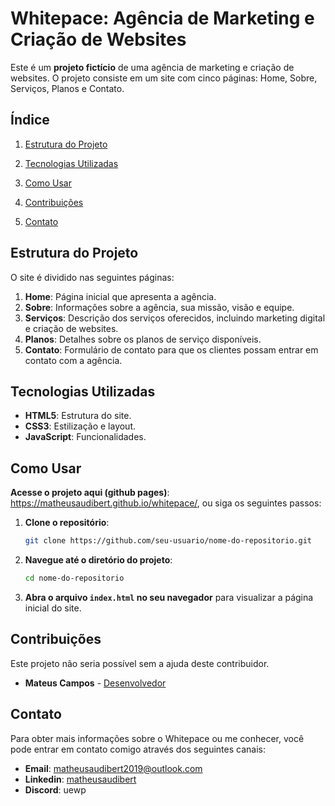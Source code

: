 # **Whitepace:** Agência de Marketing e Criação de Websites

Este é um **projeto fictício** de uma agência de marketing e criação de websites. O projeto consiste em um site com cinco páginas: Home, Sobre, Serviços, Planos e Contato.

## Índice

1. [Estrutura do Projeto](#estrutura-do-projeto)

2. [Tecnologias Utilizadas](#tecnologias-utilizadas)

3. [Como Usar](#como-usar)

4. [Contribuições](#contribuições)

5. [Contato](#contato)

## Estrutura do Projeto

O site é dividido nas seguintes páginas:

1. **Home**: Página inicial que apresenta a agência.
2. **Sobre**: Informações sobre a agência, sua missão, visão e equipe.
3. **Serviços**: Descrição dos serviços oferecidos, incluindo marketing digital e criação de websites.
4. **Planos**: Detalhes sobre os planos de serviço disponíveis.
5. **Contato**: Formulário de contato para que os clientes possam entrar em contato com a agência.

## Tecnologias Utilizadas

- **HTML5**: Estrutura do site.
- **CSS3**: Estilização e layout.
- **JavaScript**: Funcionalidades.

## Como Usar

**Acesse o projeto aqui (github pages)**: https://matheusaudibert.github.io/whitepace/, ou siga os seguintes passos:

1. **Clone o repositório**:

   ```bash
   git clone https://github.com/seu-usuario/nome-do-repositorio.git
   ```

2. **Navegue até o diretório do projeto**:

   ```bash
   cd nome-do-repositorio
   ```

3. **Abra o arquivo `index.html` no seu navegador** para visualizar a página inicial do site.

## Contribuições

Este projeto não seria possível sem a ajuda deste contribuidor.

- **Mateus Campos** - [Desenvolvedor](https://github.com/cabife)

## Contato

Para obter mais informações sobre o Whitepace ou me conhecer, você pode entrar em contato comigo através dos seguintes canais:

- **Email**: matheusaudibert2019@outlook.com
- **Linkedin**: [matheusaudibert](https://www.linkedin.com/in/matheusaudibert/)
- **Discord**: uewp
